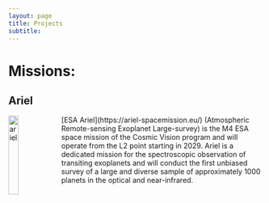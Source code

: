 ```yaml
---
layout: page
title: Projects
subtitle: 
---
```


<!-- # Codes: -->
# Missions:

## Ariel

<img src="https://abocchieri.github.io/img/preview_ariel.jpg" alt="ariel" width="20%" height="20%" style="float:left; padding-right:4px">
[ESA Ariel](https://ariel-spacemission.eu/) (Atmospheric Remote-sensing Exoplanet Large-survey) is the M4 ESA space mission of the Cosmic Vision program and will operate from the L2 point starting in 2029. Ariel is a dedicated mission for the spectroscopic observation of transiting exoplanets and will conduct the first unbiased survey of a large and diverse sample of approximately 1000 planets in the optical and near-infrared.
<br clear="left"/>